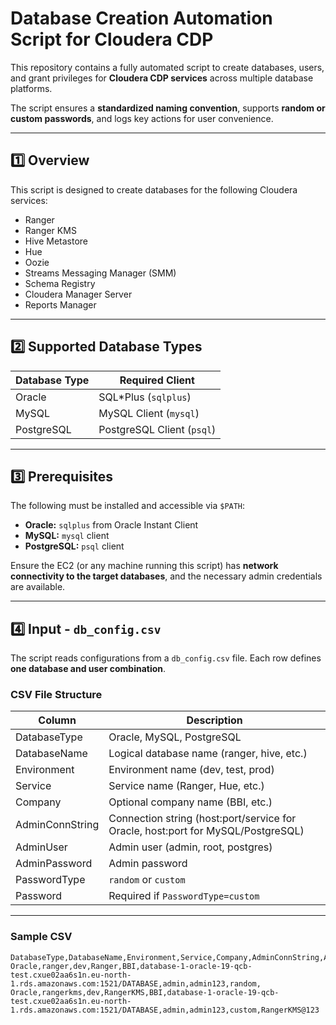 # Database Creation Automation Script for Cloudera CDP

This repository contains a fully automated script to create databases, users, and grant privileges for **Cloudera CDP services** across multiple database platforms.

The script ensures a **standardized naming convention**, supports **random or custom passwords**, and logs key actions for user convenience.

---

## 1️⃣ Overview

This script is designed to create databases for the following Cloudera services:
- Ranger
- Ranger KMS
- Hive Metastore
- Hue
- Oozie
- Streams Messaging Manager (SMM)
- Schema Registry
- Cloudera Manager Server
- Reports Manager

---

## 2️⃣ Supported Database Types

| Database Type | Required Client |
|---|---|
| Oracle | SQL*Plus (`sqlplus`) |
| MySQL | MySQL Client (`mysql`) |
| PostgreSQL | PostgreSQL Client (`psql`) |

---

## 3️⃣ Prerequisites

The following must be installed and accessible via `$PATH`:

- **Oracle:** `sqlplus` from Oracle Instant Client
- **MySQL:** `mysql` client
- **PostgreSQL:** `psql` client

Ensure the EC2 (or any machine running this script) has **network connectivity to the target databases**, and the necessary admin credentials are available.

---

## 4️⃣ Input - `db_config.csv`

The script reads configurations from a `db_config.csv` file. Each row defines **one database and user combination**.

### CSV File Structure

| Column | Description |
|---|---|
| DatabaseType | Oracle, MySQL, PostgreSQL |
| DatabaseName | Logical database name (ranger, hive, etc.) |
| Environment | Environment name (dev, test, prod) |
| Service | Service name (Ranger, Hue, etc.) |
| Company | Optional company name (BBI, etc.) |
| AdminConnString | Connection string (host:port/service for Oracle, host:port for MySQL/PostgreSQL) |
| AdminUser | Admin user (admin, root, postgres) |
| AdminPassword | Admin password |
| PasswordType | `random` or `custom` |
| Password | Required if `PasswordType=custom` |

---

### Sample CSV

```csv
DatabaseType,DatabaseName,Environment,Service,Company,AdminConnString,AdminUser,AdminPassword,PasswordType,Password
Oracle,ranger,dev,Ranger,BBI,database-1-oracle-19-qcb-test.cxue02aa6s1n.eu-north-1.rds.amazonaws.com:1521/DATABASE,admin,admin123,random,
Oracle,rangerkms,dev,RangerKMS,BBI,database-1-oracle-19-qcb-test.cxue02aa6s1n.eu-north-1.rds.amazonaws.com:1521/DATABASE,admin,admin123,custom,RangerKMS@123


